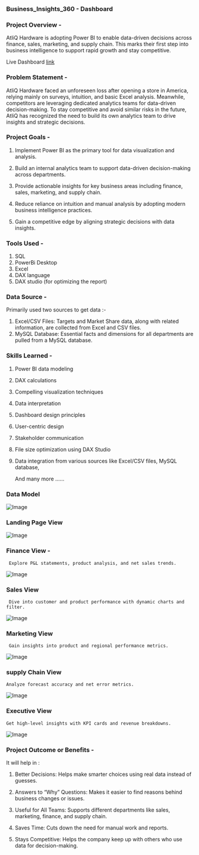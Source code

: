 ###  Business_Insights_360 - Dashboard 


### Project Overview - 
AtliQ Hardware is adopting Power BI to enable data-driven decisions across finance, sales, marketing, and supply chain. This marks their first step into business intelligence to support rapid growth and stay competitive.

Live Dashboard [link](https://app.powerbi.com/view?r=eyJrIjoiODk5ZWI5MDUtMTM4Zi00ZDFlLWE2ZjgtMzBkMmQ0ZTRkMDkwIiwidCI6ImM2ZTU0OWIzLTVmNDUtNDAzMi1hYWU5LWQ0MjQ0ZGM1YjJjNCJ9) 

### Problem Statement -

AtliQ Hardware faced an unforeseen loss after opening a store in America, relying mainly on surveys, intuition, and basic Excel analysis. Meanwhile, competitors are leveraging dedicated analytics teams for data-driven decision-making. To stay competitive and avoid similar risks in the future, AtliQ has recognized the need to build its own analytics team to drive insights and strategic decisions.

### Project Goals - 

 1. Implement Power BI as the primary tool for data visualization and analysis.

 2. Build an internal analytics team to support data-driven decision-making across departments.

 3. Provide actionable insights for key business areas including finance, sales, marketing, and supply chain.

 4. Reduce reliance on intuition and manual analysis by adopting modern business intelligence practices.

 5. Gain a competitive edge by aligning strategic decisions with data insights.

### Tools Used -
 1. SQL 
 2. PowerBi Desktop
 3. Excel
 4. DAX language
 5. DAX studio (for optimizing the report)

### Data Source -
Primarily used two sources to get data :-
1. Excel/CSV Files: Targets and Market Share data, along with related information, are collected from Excel and CSV files.
2. MySQL Database: Essential facts and dimensions for all departments are pulled from a MySQL database.

### Skills Learned - 
1. Power BI data modeling
 
2. DAX calculations

3. Compelling visualization techniques

4. Data interpretation

5. Dashboard design principles

6. User-centric design

7. Stakeholder communication

8. File size optimization using DAX Studio

9. Data integration from various sources like Excel/CSV files, MySQL database, 

   And many more ......

### Data Model    
![Image](https://github.com/user-attachments/assets/668f12a7-6bbf-4bf5-baea-2d4a14492045)

### Landing Page View
![Image](https://github.com/user-attachments/assets/56f4ff3a-f354-4270-bb39-cc542cd25a95)

### Finance View - 
     Explore P&L statements, product analysis, and net sales trends.

   ![Image](https://github.com/user-attachments/assets/bbcfa028-1490-4b38-a6e9-aa35ae9b8995)

### Sales View
     Dive into customer and product performance with dynamic charts and filter.
![Image](https://github.com/user-attachments/assets/24cc5792-b98e-464e-898c-538d26909c42)

### Marketing View 
     Gain insights into product and regional performance metrics.
![Image](https://github.com/user-attachments/assets/4fd20aba-894d-431c-9c63-cf2ef4926940)

### supply Chain View 
    Analyze forecast accuracy and net error metrics.

![Image](https://github.com/user-attachments/assets/620b5f1a-1e28-470a-bc52-35ae2d5edae2)

### Executive View
    Get high-level insights with KPI cards and revenue breakdowns.

![Image](https://github.com/user-attachments/assets/87eafe78-6512-433f-89a3-dd8ee1f009ae)

### Project Outcome or Benefits -
   It will help in :

1. Better Decisions: Helps make smarter choices using real data instead of guesses.

2. Answers to “Why” Questions: Makes it easier to find reasons behind business changes or issues.

3. Useful for All Teams: Supports different departments like sales, marketing, finance, and supply chain.

4. Saves Time: Cuts down the need for manual work and reports.

5. Stays Competitive: Helps the company keep up with others who use data for decision-making.
 







    

 

